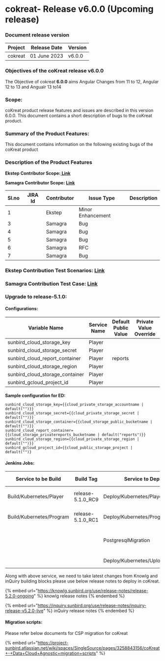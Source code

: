 # cokreat- Release v6.0.0 (Upcoming release)

### Document release version <a href="#document-release-version" id="document-release-version"></a>

| Project | Release Date | Version |
| ------- | ------------ | ------- |
| cokreat | 01 June 2023 | v6.0.0  |

### **Objectives of the coKreat release v6.0.0**

The Objective of cokreat **6.0.0** aims Angular Changes from 11 to 12, Angular 12 to 13 and Angualr 13 to14

### Scope:

coKreat product release features and issues are described in this version 6.0.0. This document contains a short description of bugs to the coKreat product.

### **Summary of the Product Features:**

This document contains information on the following existing bugs of the coKreat product

### **Description of the Product Features**

**Ekstep Contributor Scope:**[ **Link**](https://project-sunbird.atlassian.net/issues/?filter=12789)

**Samagra Contributor Scope:** [**Link**](https://project-sunbird.atlassian.net/issues/?filter=12692)

| Sl.no | JIRA Id | Contributor | Issue Type        | Description |
| ----- | ------- | ----------- | ----------------- | ----------- |
| 1     |         | Ekstep      | Minor Enhancement |             |
| 3     |         | Samagra     | Bug               |             |
| 4     |         | Samagra     | Bug               |             |
| 5     |         | Samagra     | Bug               |             |
| 6     |         | Samagra     | RFC               |             |
| 7     |         | Samagra     | Bug               |             |

### **Ekstep Contribution Test Scenarios:** [**Link**](https://project-sunbird.atlassian.net/wiki/spaces/COK/pages/3250749445/R+5.1.0+Test+Scenarios)

### **Samagra Contribution Test Case:** [**Link**](https://docs.google.com/spreadsheets/d/1-2dVsYG0N9C5n\_UndA6DAzwTGVjr-QX1KE\_LC5a7Wkc/edit#gid=0)

### **Upgrade to release-5.1.0**:

#### Configurations:

<table><thead><tr><th width="161">Variable Name</th><th width="144">Service Name</th><th width="196">Default Public Value</th><th width="126">Private Value Override</th><th width="189">Comments</th></tr></thead><tbody><tr><td>sunbird_cloud_storage_key</td><td>Player</td><td></td><td></td><td></td></tr><tr><td>sunbird_cloud_storage_secret</td><td>Player</td><td></td><td></td><td></td></tr><tr><td>sunbird_cloud_report_container</td><td>Player</td><td>reports</td><td></td><td></td></tr><tr><td>sunbird_cloud_storage_region</td><td>Player</td><td></td><td></td><td></td></tr><tr><td>sunbird_cloud_storage_container</td><td>Player</td><td></td><td></td><td></td></tr><tr><td>sunbird_gcloud_project_id</td><td>Player</td><td></td><td></td><td></td></tr></tbody></table>

####

**Sample configuration for ED:**

```
sunbird_cloud_storage_key={{cloud_private_storage_accountname | default("")}}
sunbird_cloud_storage_secret={{cloud_private_storage_secret | default("")}}
sunbird_cloud_storage_container={{cloud_storage_public_bucketname | default("")}}
sunbird_cloud_report_container={{cloud_storage_privatereports_bucketname | default("reports")}}
sunbird_cloud_storage_region={{cloud_private_storage_region | default("")}}
sunbird_gcloud_project_id={{cloud_public_storage_project | default("")}
```

#### Jenkins Jobs:

| Service to be Build      | Build Tag          | Service to Deploy               | Deploy Tag                     | Comments |
| ------------------------ | ------------------ | ------------------------------- | ------------------------------ | -------- |
| Build/Kubernetes/Player  | release-5.1.0\_RC9 | Deploy/Kubernetes/Player        | release-5.1.0-vdn\_RC1         |          |
| Build/Kubernetes/Program | release-5.1.0\_RC1 | Deploy/Kubernetes/Program       | release-5.1.0-vdn\_RC1         |          |
|                          |                    | PostgresqlMigration             | sunbird-devops : release-5.1.0 |          |
|                          |                    | Deploy/Kubernetes/UploadSchemas | release-5.1.0\_RC4             |          |

Along with above service, we need to take latest changes from Knowlg and inQuiry building blocks  please use below release notes to deploy in coKreat.

{% embed url="https://knowlg.sunbird.org/use/release-notes/release-5.2.0-ongoing" %}
knowlg release notes
{% endembed %}

{% embed url="https://inquiry.sunbird.org/use/release-notes/inquiry-release-v5.2.0-live" %}
inQuiry release notes
{% endembed %}

#### Migration scripts:

Please refer below documents for CSP migration for coKreat

{% embed url="https://project-sunbird.atlassian.net/wiki/spaces/SingleSource/pages/3258843156/coKreat+-+Data+Cloud+Agnostic+migration+scripts" %}

